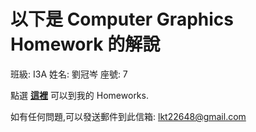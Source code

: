# 以下是 Computer Graphics Homework 的解說   

班級: I3A 姓名: 劉冠岑 座號: 7  

點選 **[這裡](https://jerry762.github.io/TTU-CGhws/index.html)** 可以到我的 Homeworks.

如有任何問題,可以發送郵件到此信箱: <lkt22648@gmail.com>  




